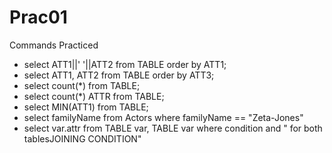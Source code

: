 # Prac01 

Commands Practiced
* select ATT1||' '||ATT2 from TABLE order by ATT1;
* select ATT1, ATT2 from TABLE order by ATT3; 
* select count(*) from TABLE;
* select count(*) ATTR from TABLE;
* select MIN(ATT1) from TABLE;
* select familyName from Actors where familyName == "Zeta-Jones"   
* select var.attr from TABLE var, TABLE var where condition and  " for both tablesJOINING CONDITION"

